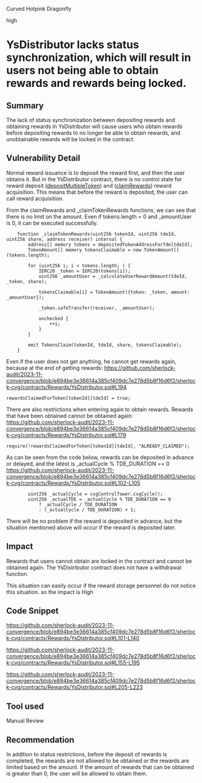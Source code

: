 Curved Hotpink Dragonfly

high

# YsDistributor lacks status synchronization, which will result in users not being able to obtain rewards and rewards being locked.

## Summary

The lack of status synchronization between depositing rewards and obtaining rewards in YsDistributor will cause users who obtain rewards before depositing rewards to no longer be able to obtain rewards, and unobtainable rewards will be locked in the contract.

## Vulnerability Detail

Normal reward issuance is to deposit the reward first, and then the user obtains it.
But in the YsDistributor contract, there is no control state for reward deposit ([depositMultipleToken](https://github.com/sherlock-audit/2023-11-convergence/blob/e894be3e36614a385cf409dc7e278d5b8f16d6f2/sherlock-cvg/contracts/Rewards/YsDistributor.sol#L101-L140)) and ([claimRewards](https://github.com/sherlock-audit/2023-11-convergence/blob/e894be3e36614a385cf409dc7e278d5b8f16d6f2/sherlock-cvg/contracts/Rewards/YsDistributor.sol#L155-L195)) reward acquisition. This means that before the reward is deposited, the user can call reward acquisition. 

From the claimRewards and _claimTokenRewards functions, we can see that there is no limit on the amount. Even if tokens.length = 0 and _amountUser is 0, it can be executed successfully.

```solidity
    function _claimTokenRewards(uint256 tokenId, uint256 tdeId, uint256 share, address receiver) internal {
        address[] memory tokens = depositedTokenAddressForTde[tdeId];
        TokenAmount[] memory tokensClaimable = new TokenAmount[](tokens.length);

        for (uint256 i; i < tokens.length; ) {
            IERC20 _token = IERC20(tokens[i]);
            uint256 _amountUser = _calculateUserRewardAmount(tdeId, _token, share);

            tokensClaimable[i] = TokenAmount({token: _token, amount: _amountUser});

            _token.safeTransfer(receiver, _amountUser);

            unchecked {
                ++i;
            }
        }

        emit TokensClaim(tokenId, tdeId, share, tokensClaimable);
    }
```

Even if the user does not get anything, he cannot get rewards again, because at the end of getting rewards:
https://github.com/sherlock-audit/2023-11-convergence/blob/e894be3e36614a385cf409dc7e278d5b8f16d6f2/sherlock-cvg/contracts/Rewards/YsDistributor.sol#L194
```solidity
rewardsClaimedForToken[tokenId][tdeId] = true;
```

There are also restrictions when entering again to obtain rewards. Rewards that have been obtained cannot be obtained again:
https://github.com/sherlock-audit/2023-11-convergence/blob/e894be3e36614a385cf409dc7e278d5b8f16d6f2/sherlock-cvg/contracts/Rewards/YsDistributor.sol#L179
```solidity
require(!rewardsClaimedForToken[tokenId][tdeId], "ALREADY_CLAIMED");
```

As can be seen from the code below, rewards can be deposited in advance or delayed, and the latest is _actualCycle % TDE_DURATION == 0
https://github.com/sherlock-audit/2023-11-convergence/blob/e894be3e36614a385cf409dc7e278d5b8f16d6f2/sherlock-cvg/contracts/Rewards/YsDistributor.sol#L102-L105
```solidity
        uint256 _actualCycle = cvgControlTower.cvgCycle();
        uint256 _actualTDE = _actualCycle % TDE_DURATION == 0
            ? _actualCycle / TDE_DURATION
            : (_actualCycle / TDE_DURATION) + 1;
```

There will be no problem if the reward is deposited in advance, but the situation mentioned above will occur if the reward is deposited later.

## Impact

Rewards that users cannot obtain are locked in the contract and cannot be obtained again. The YsDistributor contract does not have a withdrawal function.

This situation can easily occur if the reward storage personnel do not notice this situation. so the impact is High

## Code Snippet

https://github.com/sherlock-audit/2023-11-convergence/blob/e894be3e36614a385cf409dc7e278d5b8f16d6f2/sherlock-cvg/contracts/Rewards/YsDistributor.sol#L101-L140

https://github.com/sherlock-audit/2023-11-convergence/blob/e894be3e36614a385cf409dc7e278d5b8f16d6f2/sherlock-cvg/contracts/Rewards/YsDistributor.sol#L155-L195

https://github.com/sherlock-audit/2023-11-convergence/blob/e894be3e36614a385cf409dc7e278d5b8f16d6f2/sherlock-cvg/contracts/Rewards/YsDistributor.sol#L205-L223

## Tool used

Manual Review

## Recommendation

In addition to status restrictions, before the deposit of rewards is completed, the rewards are not allowed to be obtained or the rewards are limited based on the amount. If the amount of rewards that can be obtained is greater than 0, the user will be allowed to obtain them.

